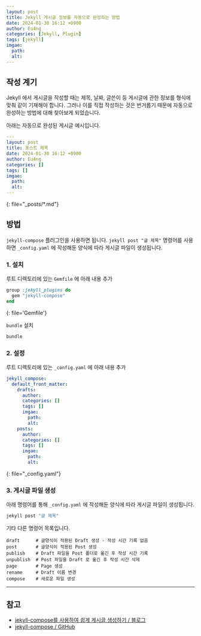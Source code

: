```yaml
---
layout: post
title: Jekyll 게시글 정보를 자동으로 완성하는 방법
date: 2024-01-30 16:12 +0900
author: Eu4ng
categories: [Jekyll, Plugin]
tags: [jekyll]
imgae:
  path:
  alt:
---
```


## 작성 계기

Jekyll 에서 게시글을 작성할 때는 제목, 날짜, 글쓴이 등 게시글에 관한 정보를 형식에 맞춰 같이 기재해야 합니다.
그러나 이를 직접 작성하는 것은 번거롭기 때문에 자동으로 완성하는 방법에 대해 찾아보게 되었습니다.

아래는 자동으로 완성된 게시글 예시입니다.

```yaml
---
layout: post
title: 포스트 제목
date: 2024-01-30 16:12 +0900
author: Eu4ng
categories: []
tags: []
imgae:
  path:
  alt:
---
```
{: file="_posts/*.md"}

## 방법

`jekyll-compose` 플러그인을 사용하면 됩니다.
`jekyll post "글 제목"` 명령어를 사용하면 `_config.yaml` 에 작성해둔 양식에 따라 게시글 파일이 생성됩니다.

### 1. 설치

루트 디렉토리에 있는 `Gemfile` 에 아래 내용 추가

```ruby
group :jekyll_plugins do
  gem "jekyll-compose"
end
```
{: file='Gemfile'}

`bundle` 설치

```bash
bundle
```

### 2. 설정

루트 디렉토리에 있는 `_config.yaml` 에 아래 내용 추가

```yaml
jekyll_compose:
  default_front_matter:
    drafts:
      author: 
      categories: []
      tags: []
      imgae:
        path: 
        alt: 
    posts:
      author: 
      categories: []
      tags: []
      imgae:
        path: 
        alt: 
```
{: file="_config.yaml"}

### 3. 게시글 파일 생성

아래 명령어를 통해 `_config.yaml` 에 작성해둔 양식에 따라 게시글 파일이 생성됩니다.

```bash
jekyll post "글 제목"
```

기타 다른 명령어 목록입니다.

```shell
draft      # 글양식이 적용된 Draft 생성 - 작성 시간 기록 없음
post       # 글양식이 적용된 Post 생성
publish    # Draft 파일을 Post 폴더로 옮긴 후 작성 시간 기록
unpublish  # Post 파일을 Draft 로 옮긴 후 작성 시간 삭제
page       # Page 생성
rename     # Draft 이름 변경
compose    # 새로운 파일 생성
```

---

## 참고

- [jekyll-compose를 사용하여 쉽게 게시글 생성하기 / 블로그](https://10kseok.github.io/posts/easy-to-make-default-mdfile-to-use-jekyll-compose/)
- [jekyll-compose / GitHub](https://github.com/jekyll/jekyll-compose)